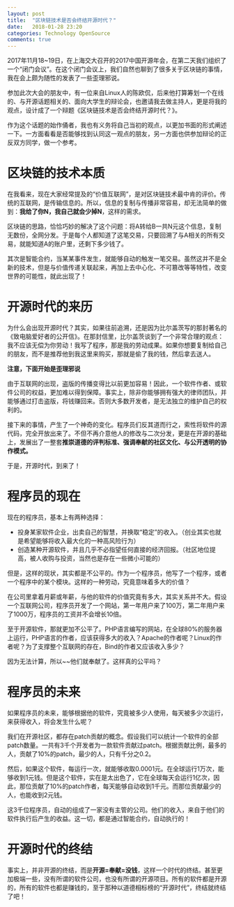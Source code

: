 ```yaml
---
layout: post
title:  "区块链技术是否会终结开源时代？"
date:   2018-01-28 23:20
categories: Technology OpenSource
comments: true
---
```

2017年11月18~19日，在上海交大召开的2017中国开源年会，在第二天我们组织了一个“闭门会议”。在这个闭门会议上，我们自然也聊到了很多关于区块链的事情，我在会上颇为随性的发表了一些歪理邪说。

参加此次大会的朋友中，有一位来自Linux人的陈欧侃，后来他打算筹划一个在线的、与开源话题相关的、面向大学生的辩论会，也邀请我去做主持人，更是将我的观点，设计成了一个辩题《区块链技术是否会终结开源时代？》。

作为这个话题的始作俑者，我也有义务将自己当初的观点，以更加书面的形式阐述一下。一方面看看是否能够找到认同这一观点的朋友，另一方面也供参加辩论的正反双方同学，做一个参考。

# 区块链的技术本质

在我看来，现在大家经常提及的“价值互联网”，是对区块链技术最中肯的评价。传统的互联网，是传输信息的。所以，信息的复制与传播非常容易，却无法简单的做到：**我给了你N，我自己就会少掉N**，这样的需求。

区块链的思路，恰恰巧妙的解决了这个问题：将A转给B一共N元这个信息，复制无数份，全网分发。于是每个人都知道了这笔交易，只要回溯了与A相关的所有交易，就能知道A的账户里，还剩下多少钱了。

其次是智能合约，当某某事件发生，就能够自动的触发一笔交易。虽然这并不是全新的技术，但是与价值传递关联起来，再加上去中心化、不可篡改等等特性，改变世界的可能性，就此出现了！

# 开源时代的来历

为什么会出现开源时代？其实，如果往前追溯，还是因为比尔盖茨写的那封著名的《致电脑爱好者的公开信》。在那封信里，比尔盖茨谈到了一个非常合理的观点：我不应该无偿为你劳动！我写了程序，那是我的劳动成果。如果你想要复制给自己的朋友，而不是推荐他到我这里来购买，那就是偷了我的钱，然后拿去送人。

**注意，下面开始是歪理邪说**

由于互联网的出现，盗版的传播变得比以前更加容易！因此，一个软件作者、或软件公司的权益，更加难以得到保障。事实上，除非你能够拥有强大的律师团队，并能够通过打击盗版，将钱赚回来。否则大多数开发者，是无法独立的维护自己的权利的。

接下来的事情，产生了一个神奇的变化。程序员们反其道而行之，索性将软件的源代码，完全开放出来了。不但不再介意他人的修改与二次分发，更是在开源的基础上，发展出了一整套**推崇道德的评判标准、强调奉献的社区文化、与公开透明的协作模式。**

于是，开源时代，到来了！

# 程序员的现在

现在的程序员，基本上有两种选择：
* 投身某家软件企业，出卖自己的智慧，并换取“稳定”的收入。（创业其实也就是希望能够将收入最大化的一种高风险行为）
* 创造某种开源软件，并且几乎不必指望任何直接的经济回报。（社区地位提高，被人收购与投资，当然也是存在一些微小可能的）

但是，这样的现状，其实都是不公平的。作为一个程序员，他写了一个程序，或者一个程序中的某个模块。这样的一种劳动，究竟意味着多大的价值？

在公司里拿着月薪或年薪，与他的软件的价值究竟有多大，其实关系并不大。假设一个互联网公司，程序员开发了一个网站，第一年用户来了100万，第二年用户来了1000万，程序员的工资并不会增长10倍。

至于开源软件，那就更加不公平了。PHP语言编写的网站，在全球80%的服务器上运行，PHP语言的作者，应该获得多大的收入？Apache的作者呢？Linux的作者呢？为了支撑整个互联网的存在，Bind的作者又应该收入多少？

因为无法计算，所以~~他们就奉献了。这样真的公平吗？

# 程序员的未来

如果程序员的未来，能够根据他的软件，究竟被多少人使用，每天被多少次运行，来获得收入，将会发生什么呢？

我们在开源社区，都存在patch贡献的概念。假设我们可以统计一个软件的全部patch数量。一共有3千个开发者为一款软件贡献过patch。根据贡献比例，最多的人，贡献了10%的patch，最少的人，只有千分之0.2。

然后，如果这个软件，每运行一次，就能够收取0.0001元。在全球运行1万次，能够收到1元钱。但是这个软件，实在是太出色了，它在全球每天会运行1亿次，因此，那位贡献了10%的patch作者，每天能够自动收到1千元。而那位贡献最少的人，也能收到2元钱。

这3千位程序员，自动的组成了一家没有主管的公司。他们的收入，来自于他们的软件执行后产生的收益。这一切，都是通过智能合约，自动执行的！

# 开源时代的终结

事实上，并非开源的终结，而是**开源=奉献=没钱**，这样一个时代的终结。甚至更加极端一些，没有所谓的软件公司，也没有所谓的开源项目。所有的软件都是开源的，所有的软件也都是赚钱的，至于那种以道德相标榜的“开源时代”，终结就终结了吧！
